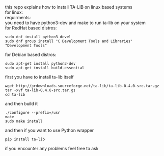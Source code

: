 this repo explains how to install TA-LIB on linux based systems  
for linux:  
requirments:  
you need to have python3-dev and make to run ta-lib on your system  
for RedHat based distros:
```
sudo dnf install python3-devel
sudo dnf group install "C Development Tools and Libraries" "Development Tools"
```
for Debian based distros:
```
sudo apt-get install python3-dev
sudo apt-get install build-essential
```
first you have to install ta-lib itself 
```
wget http://prdownloads.sourceforge.net/ta-lib/ta-lib-0.4.0-src.tar.gz
tar -xvf ta-lib-0.4.0-src.tar.gz
cd ta-lib
```
and then build it
```
./configure --prefix=/usr
make
sudo make install
```
and then if you want to use Python wrapper
```
pip install ta-lib
```
if you encounter any problems feel free to ask 
